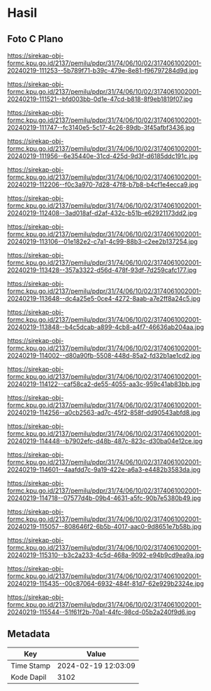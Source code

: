 # Hasil

## Foto C Plano

https://sirekap-obj-formc.kpu.go.id/2137/pemilu/pdpr/31/74/06/10/02/3174061002001-20240219-111253--5b789f71-b39c-479e-8e81-f96797284d9d.jpg

https://sirekap-obj-formc.kpu.go.id/2137/pemilu/pdpr/31/74/06/10/02/3174061002001-20240219-111521--bfd003bb-0d1e-47cd-b818-8f9eb1819f07.jpg

https://sirekap-obj-formc.kpu.go.id/2137/pemilu/pdpr/31/74/06/10/02/3174061002001-20240219-111747--fc3140e5-5c17-4c26-89db-3f45afbf3436.jpg

https://sirekap-obj-formc.kpu.go.id/2137/pemilu/pdpr/31/74/06/10/02/3174061002001-20240219-111956--6e35440e-31cd-425d-9d3f-d6185ddc191c.jpg

https://sirekap-obj-formc.kpu.go.id/2137/pemilu/pdpr/31/74/06/10/02/3174061002001-20240219-112206--f0c3a970-7d28-47f8-b7b8-b4cf1e4ecca9.jpg

https://sirekap-obj-formc.kpu.go.id/2137/pemilu/pdpr/31/74/06/10/02/3174061002001-20240219-112408--3ad018af-d2af-432c-b51b-e62921173dd2.jpg

https://sirekap-obj-formc.kpu.go.id/2137/pemilu/pdpr/31/74/06/10/02/3174061002001-20240219-113106--01e182e2-c7a1-4c99-88b3-c2ee2b137254.jpg

https://sirekap-obj-formc.kpu.go.id/2137/pemilu/pdpr/31/74/06/10/02/3174061002001-20240219-113428--357a3322-d56d-478f-93df-7d259cafc177.jpg

https://sirekap-obj-formc.kpu.go.id/2137/pemilu/pdpr/31/74/06/10/02/3174061002001-20240219-113648--dc4a25e5-0ce4-4272-8aab-a7e2ff8a24c5.jpg

https://sirekap-obj-formc.kpu.go.id/2137/pemilu/pdpr/31/74/06/10/02/3174061002001-20240219-113848--b4c5dcab-a899-4cb8-a4f7-46636ab204aa.jpg

https://sirekap-obj-formc.kpu.go.id/2137/pemilu/pdpr/31/74/06/10/02/3174061002001-20240219-114002--d80a90fb-5508-448d-85a2-fd32b1ae1cd2.jpg

https://sirekap-obj-formc.kpu.go.id/2137/pemilu/pdpr/31/74/06/10/02/3174061002001-20240219-114122--caf58ca2-de55-4055-aa3c-959c41ab83bb.jpg

https://sirekap-obj-formc.kpu.go.id/2137/pemilu/pdpr/31/74/06/10/02/3174061002001-20240219-114256--a0cb2563-ad7c-45f2-858f-dd90543abfd8.jpg

https://sirekap-obj-formc.kpu.go.id/2137/pemilu/pdpr/31/74/06/10/02/3174061002001-20240219-114448--b7902efc-d48b-487c-823c-d30ba04e12ce.jpg

https://sirekap-obj-formc.kpu.go.id/2137/pemilu/pdpr/31/74/06/10/02/3174061002001-20240219-114601--4aafdd7c-9a19-422e-a6a3-e4482b3583da.jpg

https://sirekap-obj-formc.kpu.go.id/2137/pemilu/pdpr/31/74/06/10/02/3174061002001-20240219-114718--07577d4b-09b4-4631-a5fc-90b7e5380b49.jpg

https://sirekap-obj-formc.kpu.go.id/2137/pemilu/pdpr/31/74/06/10/02/3174061002001-20240219-115057--808646f2-6b5b-4017-aac0-9d8651e7b58b.jpg

https://sirekap-obj-formc.kpu.go.id/2137/pemilu/pdpr/31/74/06/10/02/3174061002001-20240219-115310--b3c2a233-4c5d-468a-9092-e94b9cd9ea9a.jpg

https://sirekap-obj-formc.kpu.go.id/2137/pemilu/pdpr/31/74/06/10/02/3174061002001-20240219-115435--00c87064-6932-484f-81d7-62e929b2324e.jpg

https://sirekap-obj-formc.kpu.go.id/2137/pemilu/pdpr/31/74/06/10/02/3174061002001-20240219-115544--51f61f2b-70a1-44fc-98cd-05b2a240f9d6.jpg


## Metadata

| Key        | Value               |
| ---------- | ------------------- |
| Time Stamp | 2024-02-19 12:03:09 |
| Kode Dapil | 3102                |



